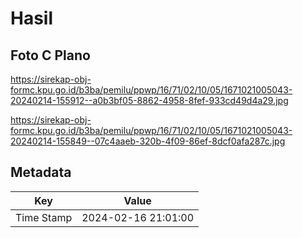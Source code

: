 # Hasil

## Foto C Plano

https://sirekap-obj-formc.kpu.go.id/b3ba/pemilu/ppwp/16/71/02/10/05/1671021005043-20240214-155912--a0b3bf05-8862-4958-8fef-933cd49d4a29.jpg

https://sirekap-obj-formc.kpu.go.id/b3ba/pemilu/ppwp/16/71/02/10/05/1671021005043-20240214-155849--07c4aaeb-320b-4f09-86ef-8dcf0afa287c.jpg


## Metadata

| Key        | Value               |
| ---------- | ------------------- |
| Time Stamp | 2024-02-16 21:01:00 |




